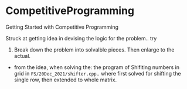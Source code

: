 # CompetitiveProgramming
Getting Started with Competitive Programming

Struck at getting idea in devising the logic for the problem.. try
1. Break down the problem into solvalble pieces. Then enlarge to the actual. 
  - from the idea, when solving the: the program of Shifiting numbers in grid in `FS/20Dec_2021/shifter.cpp`.. where first solved for shifting the single row, then extended to whole matrix.
  
